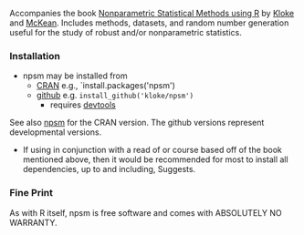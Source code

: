 Accompanies the book
[Nonparametric Statistical Methods using R](http://www.crcpress.com/product/isbn/9781439873434)
by 
[Kloke](https://github.com/kloke)
and 
[McKean](http://www.stat.wmich.edu/~mckean/).
Includes methods, datasets, and random number generation useful for the study of robust and/or nonparametric statistics.

### Installation ###
* npsm may be installed from
	* [CRAN](http://cran.r-project.org/) e.g., `install.packages('npsm')
	* [github](https://github.com/) e.g. `install_github('kloke/npsm')`
		* requires [devtools](https://cran.r-project.org/package=devtools)

See also [npsm](https://cran.r-project.org/package=npsm) for the CRAN version.
The github versions represent developmental versions.

* If using in conjunction with a read of or course based off of the book mentioned above, then it would be recommended for most to install all dependencies, up to and including, Suggests.

### Fine Print ###
As with R itself, npsm is free software and comes with ABSOLUTELY NO WARRANTY.

